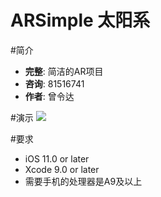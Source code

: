 ARSimple 太阳系
==============

#简介
- **完整**: 简洁的AR项目
- **咨询**: 81516741
- **作者**: 曾令达


#演示
<img src = "https://github.com/81516741/ARSimple/blob/master/gif.gif?raw=true">

#要求
* iOS 11.0 or later
* Xcode 9.0 or later
* 需要手机的处理器是A9及以上



